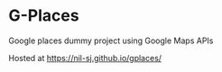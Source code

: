# G-Places

Google places dummy project using Google Maps APIs

Hosted at https://nil-sj.github.io/gplaces/ 
